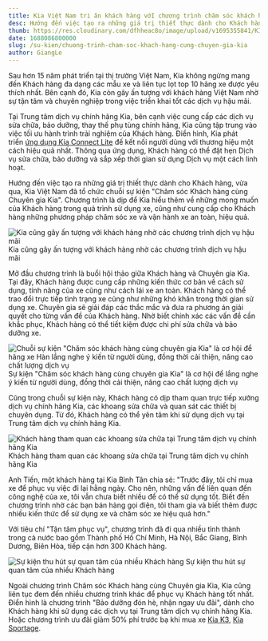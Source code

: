```yaml
---
title: Kia Việt Nam tri ân khách hàng vớI chương trình chăm sóc khách hàng cùng chuyên gia kia
desc: Hướng đến việc tạo ra những giá trị thiết thực dành cho Khách hàng, vừa qua, Kia Việt Nam đã tổ chức chuỗi sự kiện “Chăm sóc Khách hàng cùng Chuyên gia Kia”. Chương trình là dịp để Kia hiểu thêm về những mong muốn của Khách hàng trong quá trình sử dụng xe.
thumb: https://res.cloudinary.com/dfhheac8o/image/upload/v1695355841/KIA/KIA%20Posts/kia-uu-dai-thang-4-100-phan-tram-phi-truoc-ba_fwflzw.webp
date: 1688086800000
slug: /su-kien/chuong-trinh-cham-soc-khach-hang-cung-chuyen-gia-kia
author: GiangLe
---
```


Sau hơn 15 năm phát triển tại thị trường Việt Nam, Kia không ngừng mang đến Khách hàng đa dạng các mẫu xe và liên tục lọt top 10 hãng xe được yêu thích nhất. Bên cạnh đó, Kia còn gây ấn tượng với khách hàng Việt Nam nhờ sự tận tâm và chuyên nghiệp trong việc triển khai tốt các dịch vụ hậu mãi.

Tại Trung tâm dịch vụ chính hãng Kia, bên cạnh việc cung cấp các dịch vụ sửa chữa, bảo dưỡng, thay thế phụ tùng chính hãng, Kia cũng tập trung vào việc tối ưu hành trình trải nghiệm của Khách hàng. Điển hình, Kia phát triển [ứng dụng Kia Connect Lite](https://kiavietnam.com.vn/kia-connect) đế kết nối người dùng với thương hiệu một cách hiệu quả nhất. Thông qua ứng dụng, Khách hàng có thể đặt hẹn Dịch vụ sửa chữa, bảo dưỡng và sắp xếp thời gian sử dụng Dịch vụ một cách linh hoạt.

Hướng đến việc tạo ra những giá trị thiết thực dành cho Khách hàng, vừa qua, Kia Việt Nam đã tổ chức chuỗi sự kiện "Chăm sóc Khách hàng cùng Chuyên gia Kia". Chương trình là dịp để Kia hiểu thêm về những mong muốn của Khách hàng trong quá trình sử dụng xe, cũng như cung cấp cho Khách hàng những phương pháp chăm sóc xe và vận hành xe an toàn, hiệu quả.

<div class="post-img-wrapper" style={{aspectRatio:1.776}}>
<Image src="https://res.cloudinary.com/dfhheac8o/image/upload/v1695357260/KIA/KIA%20Posts/chuong-trinh-cham-soc-khach-hang-cung-chuyen-gia-cua-kia_lyimda.webp" alt="Kia cũng gây ấn tượng với khách hàng nhờ các chương trình dịch vụ hậu mãi" fill={true} />
<span class="post-img-title">Kia cũng gây ấn tượng với khách hàng nhờ các chương trình dịch vụ hậu mãi</span>
</div>

Mở đầu chương trình là buổi hội thảo giữa Khách hàng và Chuyên gia Kia. Tại đây, Khách hàng được cung cấp những kiến thức cơ bản về cách sử dụng, tính năng của xe cũng như cách lái xe an toàn. Khách hàng có thể trao đổi trực tiếp tình trạng xe cũng như những khó khăn trong thời gian sử dụng xe. Chuyên gia sẽ giải đáp các thắc mắc và đưa ra phương án giải quyết cho từng vấn đề của Khách hàng. Nhờ biết chính xác các vấn đề cần khắc phục, Khách hàng có thể tiết kiệm được chi phí sửa chữa và bảo dưỡng xe.

<div class="post-img-wrapper" style={{aspectRatio:1.776}}>
<Image src="https://res.cloudinary.com/dfhheac8o/image/upload/v1695357260/KIA/KIA%20Posts/lang-nghe-y-kien-tu-nguoi-dung-dong-thoi-cai-thien-nang-cao-chat-luong-dich-vu_xuxnt8.webp" alt='Chuỗi sự kiện "Chăm sóc khách hàng cùng chuyên gia Kia" là cơ hội để hãng xe Hàn lắng nghe ý kiến từ người dùng, đồng thời cải thiện, nâng cao chất lượng dịch vụ' fill={true} />
<span class="post-img-title">Sự kiện "Chăm sóc khách hàng cùng chuyên gia Kia" là cơ hội để lắng nghe ý kiến từ người dùng, đồng thời cải thiện, nâng cao chất lượng dịch vụ</span>
</div>

Cũng trong chuỗi sự kiện này, Khách hàng có dịp tham quan trực tiếp xưởng dịch vụ chính hãng Kia, các khoang sửa chữa và quan sát các thiết bị chuyên dụng. Từ đó, Khách hàng có thể yên tâm khi sử dụng dịch vụ tại Trung tâm dịch vụ chính hãng Kia.

<div class="post-img-wrapper" style={{aspectRatio:1.776}}>
<Image src="https://res.cloudinary.com/dfhheac8o/image/upload/v1695357260/KIA/KIA%20Posts/lang-nghe-y-kien-tu-nguoi-dung-dong-thoi-cai-thien-nang-cao-chat-luong-dich-vu_xuxnt8.webp" alt="Khách hàng tham quan các khoang sửa chữa tại Trung tâm dịch vụ chính hãng Kia" fill={true} />
<span class="post-img-title">Khách hàng tham quan các khoang sửa chữa tại Trung tâm dịch vụ chính hãng Kia</span>
</div>

Anh Tiến, một khách hàng tại Kia Bình Tân chia sẻ: "Trước đây, tôi chỉ mua xe để phục vụ việc đi lại hằng ngày. Cho nên, những vấn đề liên quan đến công nghệ của xe, tôi vẫn chưa biết nhiều để có thể sử dụng tốt. Biết đến chương trình nhờ các bạn bán hàng gọi điện, tôi tham gia và biết thêm được nhiều kiến thức để sử dụng xe và chăm sóc xe hiệu quả hơn."

Với tiêu chí "Tận tâm phục vụ", chương trình đã đi qua nhiều tỉnh thành trong cả nước bao gồm Thành phố Hồ Chí Minh, Hà Nội, Bắc Giang, Bình Dương, Biên Hòa, tiếp cận hơn 300 Khách hàng.

<div class="post-img-wrapper" style={{aspectRatio:1.776}}>
<Image src="https://res.cloudinary.com/dfhheac8o/image/upload/v1695357261/KIA/KIA%20Posts/su-kien-thu-hut-su-quan-tam-cua-nhieu-khach-hang_fgm0vq.webp" alt="Sự kiện thu hút sự quan tâm của nhiều Khách hàng" fill={true} />
<span class="post-img-title">Sự kiện thu hút sự quan tâm của nhiều Khách hàng</span>
</div>

Ngoài chương trình Chăm sóc Khách hàng cùng Chuyên gia Kia, Kia cũng liên tục đem đến nhiều chương trình khác để phục vụ Khách hàng tốt nhất. Điển hình là chương trình "Bảo dưỡng đón hè, nhận ngay ưu đãi", dành cho Khách hàng khi sử dụng các dịch vụ tại Trung tâm dịch vụ chính hãng Kia. Hoặc chương trình ưu đãi giảm 50% phí trước bạ khi mua xe [Kia K3](https://kiavietnam.com.vn/chi-tiet-san-pham/the-new-k3), [Kia Sportage](https://kiavietnam.com.vn/chi-tiet-san-pham/kia-sportage).
